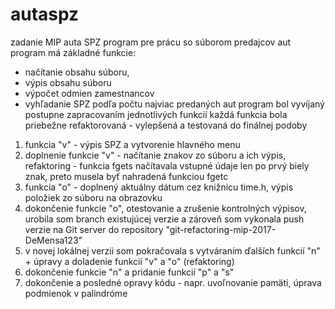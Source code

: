 # autaspz
zadanie MIP auta SPZ
program pre prácu so súborom predajcov aut
program má základné funkcie:
- načítanie obsahu súboru,
- výpis obsahu súboru
- výpočet odmien zamestnancov
- vyhľadanie SPZ podľa počtu najviac predaných aut
program bol vyvíjaný postupne zapracovaním jednotlivých funkcií
každá funkcia bola priebežne refaktorovaná - vylepšená a testovaná do finálnej podoby


1. funkcia "v" - výpis SPZ a vytvorenie hlavného menu
2. doplnenie funkcie "v" - načítanie znakov zo súboru a ich výpis,
   refaktoring - funkcia fgets načítavala vstupné údaje len po prvý biely znak, preto musela byť nahradená funkciou fgetc
3. funkcia "o" - doplnený aktuálny dátum cez knižnicu time.h, výpis položiek zo súboru na obrazovku
4. dokončenie funkcie "o", otestovanie a zrušenie kontrolných výpisov,
   urobila som branch existujúcej verzie a zároveň som vykonala push verzie na Git server do repository "git-refactoring-mip-2017-DeMensa123"
5. v novej lokálnej verzii som pokračovala s vytváraním ďalších funkcií "n" + úpravy a doladenie funkcií "v" a "o" (refaktoring)
6. dokončenie funkcie "n" a pridanie funkcií "p" a "s"
7. dokončenie a posledné opravy kódu - napr. uvoľnovanie pamäti, úprava podmienok v palindróme

